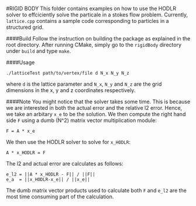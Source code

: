 #RIGID BODY
This folder contains examples on how to use the HODLR solver to effciciently solve the particale in a stokes flow problem. Currently, `lattice.cpp` contains a sample code corresponding to particles in a structured grid. 

####Build
Follow the instruction on building the package as explained in the root directory. After running CMake, simply go to the `rigidBody` directory under `build` and type `make`.

####Usage 
```
./latticeTest path/to/vertex/file d N_x N_y N_z
```
where `d` is the lattice parameter and `N_x`, `N_y` and `N_z` are the grid dimensions in the x, y and z coordinates respectively. 

####Note
You might notice that the solver takes some time. This is because we are interested in both the actual error and the relative l2 error. Hence, we take an arbitary `x_e` to be the solution. We then compute the right hand side `F` using a dumb (N^2) matrix vector multiplication module:
```
F = A * x_e
```
We then use the HODLR solver to solve for `x_HODLR`:

```
A * x_HODLR = F
```

The l2 and actual error are calculates as follows:

```
e_l2 = ||A * x_HODLR - F|| / ||F||
e_a  = ||x_HODLR-x_e|| / ||x_e||
```
The dumb matrix vector products used to calculate both `F` and `e_l2` are the most time consuming part of the calculation.